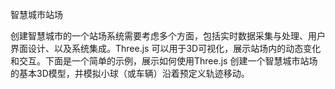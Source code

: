 
智慧城市站场

创建智慧城市的一个站场系统需要考虑多个方面，包括实时数据采集与处理、用户界面设计、以及系统集成。Three.js 可以用于3D可视化，展示站场内的动态变化和交互。下面是一个简单的示例，展示如何使用Three.js 创建一个智慧城市站场的基本3D模型，并模拟小球（或车辆）沿着预定义轨迹移动。
